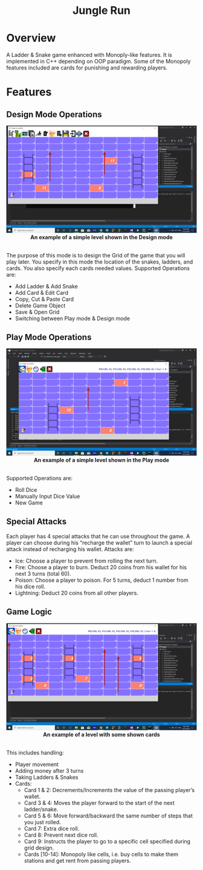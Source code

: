<h1 align="center">
  Jungle Run
</h1>

# Overview

A Ladder & Snake game enhanced with Monoply-like features. It is implemented in C++ depending on OOP paradigm. Some of the Monopoly features included are cards for punishing and rewarding players.

# Features

## Design Mode Operations

<div align="center">
<img src="./image/README/1645937060796.png" style="Width: 650px" alt="">
</div>
<div align="center">
  <b>An example of a simple level shown in the Design mode</b>
</div>
<br/>

The purpose of this mode is to design the Grid of the game that you will play later. You specify in this mode the location of the snakes, ladders, and cards. You also specify each cards needed values. Supported Operations are:

- Add Ladder & Add Snake
- Add Card & Edit Card
- Copy, Cut & Paste Card
- Delete Game Object
- Save & Open Grid
- Switching between Play mode & Design mode

## Play Mode Operations

<div align="center">
<img src="./image/README/1645937958635.png" style="Width: 650px" alt="">
</div>
<div align="center">
  <b>An example of a simple level shown in the Play mode</b>
</div>
<br/>

Supported Operations are:

- Roll Dice
- Manually Input Dice Value
- New Game

## Special Attacks

Each player has 4 special attacks that he can use throughout the game. A player can choose during his “recharge the wallet” turn to launch a special attack instead of recharging his wallet. Attacks are:

- Ice: Choose a player to prevent from rolling the next turn.
- Fire: Choose a player to burn. Deduct 20 coins from his wallet for his next 3 turns (total 60).
- Poison: Choose a player to poison. For 5 turns, deduct 1 number from his dice roll.
- Lightning: Deduct 20 coins from all other players.

## Game Logic

<div align="center">
<img src="./image/README/1645937310473.png" style="Width: 650px" alt="">
</div>
<div align="center">
  <b>An example of a level with some shown cards</b>
</div>
<br/>

This includes handling:

- Player movement
- Adding money after 3 turns
- Taking Ladders & Snakes
- Cards:
  - Card 1 & 2: Decrements/Increments the value of the passing player’s wallet.
  - Card 3 & 4: Moves the player forward to the start of the next ladder/snake.
  - Card 5 & 6: Move forward/backward the same number of steps that you just rolled.
  - Card 7: Extra dice roll.
  - Card 8: Prevent next dice roll.
  - Card 9: Instructs the player to go to a specific cell specified during grid design.
  - Cards [10-14]: Monopoly like cells, i.e. buy cells to make them stations and get rent from passing players.
